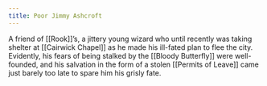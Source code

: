 ```yaml
---
title: Poor Jimmy Ashcroft
---
```


A friend of [[Rook]]’s, a jittery young wizard who until recently was taking shelter at [[Cairwick Chapel]] as he made his ill-fated plan to flee the city. Evidently, his fears of being stalked by the [[Bloody Butterfly]] were well-founded, and his salvation in the form of a stolen [[Permits of Leave]] came just barely too late to spare him his grisly fate.